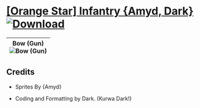 # [\[Orange Star\]  Infantry {Amyd, Dark}](https://github.com/Klokinator/FE-Repo/tree/main/Battle%20Animations/Advance%20Wars%20Animation%20Ports/%5BOrange%20Star%5D%20%20Infantry%20%7BAmyd,%20Dark%7D) [![Download](https://img.shields.io/badge/Download--red?style=social&logo=github)](https://minhaskamal.github.io/DownGit/#/home?url=https://github.com/Klokinator/FE-Repo/tree/main/Battle%20Animations/Advance%20Wars%20Animation%20Ports/%5BOrange%20Star%5D%20%20Infantry%20%7BAmyd,%20Dark%7D)

| <b>Bow (Gun)</b><br/><img alt="Bow (Gun)" src="https://raw.githubusercontent.com/Klokinator/FE-Repo/main/Battle%20Animations/Advance%20Wars%20Animation%20Ports/%5BOrange%20Star%5D%20%20Infantry%20%7BAmyd,%20Dark%7D/5.%20Bow%20(Gun)/Bow.gif"/> |
| :---: |

## Credits

- Sprites By {Amyd}

- Coding and Formatting by Dark. (Kurwa Dark!)

